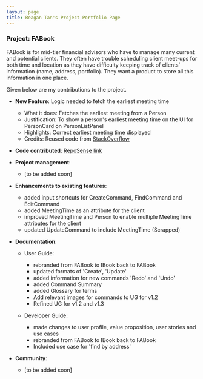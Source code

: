 ```yaml
---
layout: page
title: Reagan Tan's Project Portfolio Page
---
```


### Project: FABook

FABook is for mid-tier financial advisors who have to manage many current and potential clients. They often have trouble scheduling client meet-ups for both time and location as they have difficulty keeping track of clients’ information (name, address, portfolio).
They want a product to store all this information in one place.

Given below are my contributions to the project.

* **New Feature**: Logic needed to fetch the earliest meeting time
  * What it does: Fetches the earliest meeting from a Person 
  * Justification: To show a person's earliest meeting time on the UI for PersonCard on PersonListPanel
  * Highlights: Correct earliest meeting time displayed
  * Credits: Reused code from [StackOverflow](https://stackoverflow.com/a/5793039)
  

* **Code contributed**: [RepoSense link](https://nus-cs2103-ay2223s1.github.io/tp-dashboard/?search=reagan&sort=groupTitle&sortWithin=title&timeframe=commit&mergegroup=&groupSelect=groupByRepos&breakdown=true&checkedFileTypes=docs~functional-code~test-code~other&since=2022-09-16&tabOpen=false&zFR=false)


* **Project management**:
    * [to be added soon]


* **Enhancements to existing features**:
    * added input shortcuts for CreateCommand, FindCommand and EditCommand
    * added MeetingTime as an attribute for the client
    * improved MeetingTime and Person to enable multiple MeetingTime attributes for the client
    * updated UpdateCommand to include MeetingTime (Scrapped)


* **Documentation**:
    * User Guide:
        * rebranded from FABook to IBook back to FABook
        * updated formats of 'Create', 'Update'
        * added information for new commands 'Redo' and 'Undo'
        * added Command Summary
        * added Glossary for terms
        * Add relevant images for commands to UG for v1.2
        * Refined UG for v1.2 and v1.3
        
    * Developer Guide:
        * made changes to user profile, value proposition, user stories and use cases
        * rebranded from FABook to IBook back to FABook
        * Included use case for 'find by address'


* **Community**:
    * [to be added soon]
